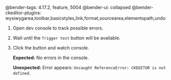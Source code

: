 @bender-tags: 4.17.2, feature, 5004
@bender-ui: collapsed
@bender-ckeditor-plugins: wysiwygarea,toolbar,basicstyles,link,format,sourcearea,elementspath,undo

1. Open dev console to track possible errors.
2. Wait until the `Trigger test` button will be available.
3. Click the button and watch console.

	**Expected:** No errors in the console.

	**Unexpected:** Error appears: `Uncaught ReferenceError: CKEDITOR is not defined`.
